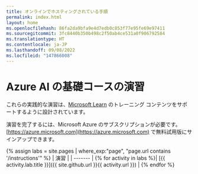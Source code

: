 ```yaml
---
title: オンラインでホスティングされている手順
permalink: index.html
layout: home
ms.openlocfilehash: 86fa2da9bfa9e4d7edb0c853f77e95fe69e97411
ms.sourcegitcommit: 3fc8440b350b498c2f50ab4ce531a0f906792584
ms.translationtype: HT
ms.contentlocale: ja-JP
ms.lasthandoff: 09/08/2022
ms.locfileid: "147866008"
---
```

# <a name="azure-ai-fundamentals-exercises"></a>Azure AI の基礎コースの演習

これらの実践的な演習は、[Microsoft Learn](https://docs.microsoft.com/training/) のトレーニング コンテンツをサポートするように設計されています。

演習を完了するには、Microsoft Azure のサブスクリプションが必要です。 [https://azure.microsoft.com](https://azure.microsoft.com) で無料試用版にサインアップできます。

{% assign labs = site.pages | where_exp:"page", "page.url contains '/instructions'" %}
| 演習 |
| ------- | 
{% for activity in labs %}| [{{ activity.lab.title }}]({{ site.github.url }}{{ activity.url }}) |
{% endfor %}

